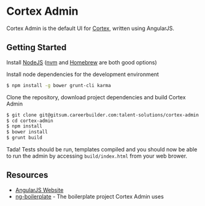 Cortex Admin
============
Cortex Admin is the default UI for [Cortex], written using AngularJS.

Getting Started
---------------

Install [NodeJS](http://nodejs.org/) ([nvm] and [Homebrew] are both good options)

Install node dependencies for the development environment

```sh
$ npm install -g bower grunt-cli karma
```

Clone the repository, download project dependencies and build Cortex Admin
```sh
$ git clone git@gitsum.careerbuilder.com:talent-solutions/cortex-admin.git cortex-admin
$ cd cortex-admin
$ npm install
$ bower install
$ grunt build
```

Tada! Tests should be run, templates compiled and you should now be able to run the admin by accessing `build/index.html` from your web brower.

Resources
---------

* [AngularJS Website](AngularJS)
* [ng-boilerplate] - The boilerplate project Cortex Admin uses


[Cortex]: https://gitsum.careerbuilder.com/talent-solutions/cortex-framework
[nvm]: https://github.com/creationix/nvm
[Homebrew]: http://brew.sh/
[ng-boilerplate]: https://github.com/ngbp/ng-boilerplate
[AngularJS]: http://angularjs.org/

